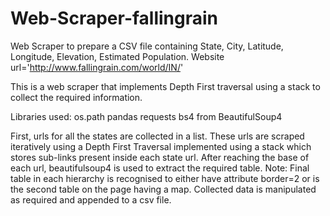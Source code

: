 # Web-Scraper-fallingrain
Web Scraper to prepare a CSV file containing State, City, Latitude, Longitude, Elevation, Estimated Population.
 Website url='http://www.fallingrain.com/world/IN/'

This is a web scraper that implements Depth First traversal using a stack to collect the required information.

Libraries used:
os.path 
pandas
requests
bs4 from BeautifulSoup4

First, urls for all the states are collected in a list.
These urls are scraped iteratively using a Depth First Traversal implemented using a stack which stores sub-links present inside each state url.
After reaching the base of each url, beautifulsoup4 is used to extract the required table.
Note: Final table in each hierarchy is recognised to either have attribute border=2 or is the second table on the page having a map.
Collected data is manipulated as required and appended to a csv file.
